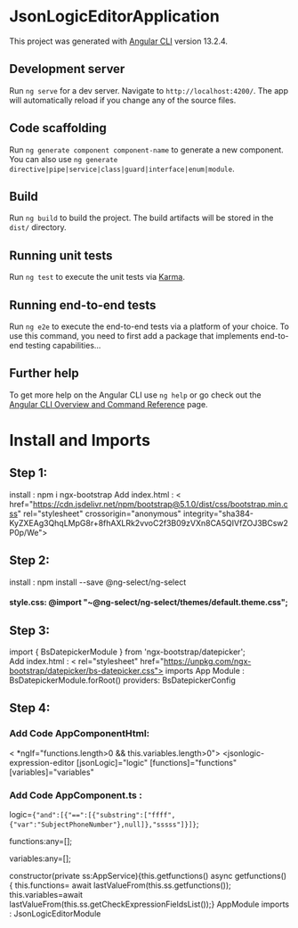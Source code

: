 # JsonLogicEditorApplication

This project was generated with [Angular CLI](https://github.com/angular/angular-cli) version 13.2.4.

## Development server

Run `ng serve` for a dev server. Navigate to `http://localhost:4200/`. The app will automatically reload if you change any of the source files.

## Code scaffolding

Run `ng generate component component-name` to generate a new component. You can also use `ng generate directive|pipe|service|class|guard|interface|enum|module`.

## Build

Run `ng build` to build the project. The build artifacts will be stored in the `dist/` directory.

## Running unit tests

Run `ng test` to execute the unit tests via [Karma](https://karma-runner.github.io).

## Running end-to-end tests

Run `ng e2e` to execute the end-to-end tests via a platform of your choice. To use this command, you need to first add a package that implements end-to-end testing capabilities...

## Further help

To get more help on the Angular CLI use `ng help` or go check out the [Angular CLI Overview and Command Reference](https://angular.io/cli) page.

# Install and Imports

## Step 1:
install : npm i ngx-bootstrap
Add index.html :
< href="https://cdn.jsdelivr.net/npm/bootstrap@5.1.0/dist/css/bootstrap.min.css" rel="stylesheet" crossorigin="anonymous" integrity="sha384-KyZXEAg3QhqLMpG8r+8fhAXLRk2vvoC2f3B09zVXn8CA5QIVfZOJ3BCsw2P0p/We">

## Step 2:

install : npm install --save @ng-select/ng-select
#### style.css: @import "~@ng-select/ng-select/themes/default.theme.css";

## Step 3:

import { BsDatepickerModule } from 'ngx-bootstrap/datepicker';  
Add index.html : < rel="stylesheet" href="https://unpkg.com/ngx-bootstrap/datepicker/bs-datepicker.css">
imports App Module :  BsDatepickerModule.forRoot() 
providers:  BsDatepickerConfig 

## Step 4:

 ### Add Code AppComponentHtml: 
< *ngIf="functions.length>0  && this.variables.length>0">
  <jsonlogic-expression-editor
  [jsonLogic]="logic" [functions]="functions" [variables]="variables"
  ></jsonlogic-expression-editor>


### Add Code AppComponent.ts :
logic=`{"and":[{"==":[{"substring":["ffff",{"var":"SubjectPhoneNumber"},null]},"sssss"]}]}`;

functions:any=[];

variables:any=[];

constructor(private ss:AppService){this.getfunctions()
async getfunctions(){
this.functions= await lastValueFrom(this.ss.getfunctions());
this.variables=await lastValueFrom(this.ss.getCheckExpressionFieldsList());}
AppModule imports :  JsonLogicEditorModule 
